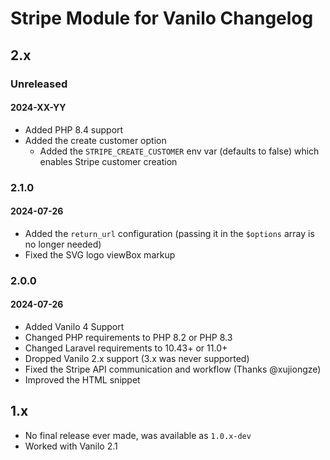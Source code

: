 # Stripe Module for Vanilo Changelog

## 2.x

### Unreleased
#### 2024-XX-YY

- Added PHP 8.4 support
- Added the create customer option
  - Added the `STRIPE_CREATE_CUSTOMER` env var (defaults to false) which enables Stripe customer creation

### 2.1.0
#### 2024-07-26

- Added the `return_url` configuration (passing it in the `$options` array is no longer needed)
- Fixed the SVG logo viewBox markup

### 2.0.0
#### 2024-07-26

- Added Vanilo 4 Support
- Changed PHP requirements to PHP 8.2 or PHP 8.3
- Changed Laravel requirements to 10.43+ or 11.0+
- Dropped Vanilo 2.x support (3.x was never supported)
- Fixed the Stripe API communication and workflow (Thanks @xujiongze)
- Improved the HTML snippet

## 1.x

- No final release ever made, was available as `1.0.x-dev`
- Worked with Vanilo 2.1
